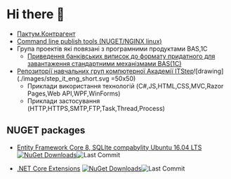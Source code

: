 # Hi there 👋


- [Пактум.Контрагент](https://github.com/sabatex/Pactum)
- [Command line publish tools (NUGET/NGINX linux)](https://github.com/sabatex/Sabatex.Tools)
- Група проектів які повязані з програмними продуктами BAS,1C
  - [Приведення банківських виписок до формату придатного для завантаження стандартними механізмами BAS(1C)](https://sabatex.github.io/BankServiceFor1C8)
- [Репозиторії навчальних груп компютерної Академії ITStep](https://github.com/itstep-sabatex)![drawing](./images/step_it_eng_short.svg =50x50)
  - Приклади використання технологій (C#,JS,HTML,CSS,MVC,Razor Pages,Web API,WPF,WinForms)
  - Приклади застосування (HTTP,HTTPS,SMTP,FTP,Task,Thread,Process)

## NUGET packages

- [Entity Framework Core 8, SQLIte compabylity Ubuntu 16.04 LTS](https://github.com/sabatex/Sabatex.Sqlite.Ubuntu16_04LTS)
      [![NuGet Downloads](https://img.shields.io/nuget/dt/Sabatex.Sqlite.Ubuntu16_04LTS?color=%232694F9&label=nuget%20downloads&logo=nuget&style=for-the-badge)](https://www.nuget.org/packages/Sabatex.Sqlite.Ubuntu16_04LTS)![Last Commit](https://img.shields.io/github/last-commit/sabatex/Sabatex.Sqlite.Ubuntu16_04LTS?logo=github&style=for-the-badge)

- [.NET Core Extensions](https://github.com/sabatex/Extensions)
              [![NuGet Downloads](https://img.shields.io/nuget/dt/Sabatex.Extensions?color=%232694F9&label=nuget%20downloads&logo=nuget&style=for-the-badge)](https://www.nuget.org/packages/Sabatex.Sqlite.Ubuntu16_04LTS)![Last Commit](https://img.shields.io/github/last-commit/sabatex/Extensions?logo=github&style=for-the-badge)

